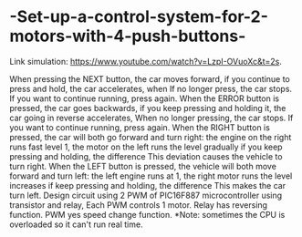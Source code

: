 # -Set-up-a-control-system-for-2-motors-with-4-push-buttons-
Link simulation: https://www.youtube.com/watch?v=LzpI-OVuoXc&t=2s.

When pressing the NEXT button, the car moves forward, if you continue to press and hold, the car accelerates, when
If no longer press, the car stops. If you want to continue running, press again.
When the ERROR button is pressed, the car goes backwards, if you keep pressing and holding it, the car going in reverse accelerates,
When no longer pressing, the car stops. If you want to continue running, press again.
When the RIGHT button is pressed, the car will both go forward and turn right: the engine on the right runs fast
level 1, the motor on the left runs the level gradually if you keep pressing and holding, the difference
This deviation causes the vehicle to turn right. When the LEFT button is pressed, the vehicle will both move forward and turn left: the left engine runs at
1, the right motor runs the level increases if keep pressing and holding, the difference
This makes the car turn left.
Design circuit using 2 PWM of PIC16F887 microcontroller using transistor and relay,
Each PWM controls 1 motor. Relay has reversing function. PWM yes
speed change function.
*Note: sometimes the CPU is overloaded so it can't run real time.
